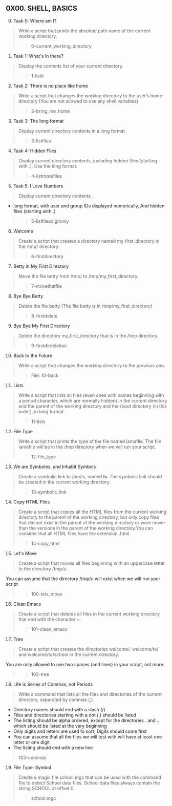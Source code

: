 ## 0X00. SHELL, BASICS

0. Task 0: Where am I?
   
> Write a script that prints the absolute path name of the current working directory.
>> 0-current_working_directory
1. Task 1: What's in there?
> Display the contents list of your current directory.
>> 1-listit
2. Task 2: There is no place like home
> Write a script that changes the working directory to the user’s home directory (You are not allowed to use any shell variables)
>> 2-bring_me_home
3. Task 3: The long format
> Display current directory contents in a long format
>> 3-listfiles
4. Task 4: Hidden Files
> Display current directory contents, including hidden files (starting with .). Use the long format.
>> 4-listmorefiles
5. Task 5: I Love Numbers
> Display current directory contents.
- long format, with user and group IDs displayed numerically, And hidden files (starting with .)
>> 5-listfilesdigitonly
6. Welcome
> Create a script that creates a directory named my_first_directory in the /tmp/ directory.
>> 6-firstdirectory
7. Betty in My First Directory
> Move the file betty from /tmp/ to /tmp/my_first_directory.
>> 7-movethatfile
8. Bye Bye Betty
> Delete the file betty (The file betty is in /tmp/my_first_directory)
>> 8-firstdelete
9. Bye Bye My First Directory
> Delete the directory my_first_directory that is in the /tmp directory.
>> 9-firstdirdeletion
10. Back to the Future
> Write a script that changes the working directory to the previous one.
>> File: 10-back
11. Lists
> Write a script that lists all files (even ones with names beginning with a period character, which are normally hidden) in the current directory and the parent of the working directory and the /boot directory (in this order), in long format.
>> 11-lists
12. File Type
> Write a script that prints the type of the file named iamafile. The file iamafile will be in the /tmp directory when we will run your script.
>> 12-file_type
13. We are Symboles, and Inhabit Symbols
> Create a symbolic link to /bin/ls, named __ls__. The symbolic link should be created in the current working directory.
>> 13-symbolic_link
14. Copy HTML Files
>Create a script that copies all the HTML files from the current working directory to the parent of the working directory, but only copy files that did not exist in the parent of the working directory or were newer than the versions in the parent of the working directory.You can consider that all HTML files have the extension .html
>> 14-copy_html
15. Let's Move
> Create a script that moves all files beginning with an uppercase letter to the directory /tmp/u.

You can assume that the directory /tmp/u will exist when we will run your script
>> 100-lets_move
16. Clean Emacs
> Create a script that deletes all files in the current working directory that end with the character ~.
>> 101-clean_emacs
17. Tree
> Create a script that creates the directories welcome/, welcome/to/ and welcome/to/school in the current directory.

You are only allowed to use two spaces (and lines) in your script, not more.
>> 102-tree
18. Life is Series of Commas, not Periods
> Write a command that lists all the files and directories of the current directory, separated by commas (,).

- Directory names should end with a slash (/)
- Files and directories starting with a dot (.) should be listed
- The listing should be alpha ordered, except for the directories . and .. which should be listed at the very beginning
- Only digits and letters are used to sort; Digits should come first
- You can assume that all the files we will test with will have at least one letter or one digit
- The listing should end with a new line
> 103-commas
19. File Type: Symbol
> Create a magic file school.mgc that can be used with the command file to detect School data files. School data files always contain the string SCHOOL at offset 0.
>> school.mgc
